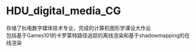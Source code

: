 # HDU_digital_media_CG  
存储了杭电数字媒体技术专业，完成的计算机图形学课设大作业  
包括基于Games101的卡罗蒙特路径追踪的离线渲染和基于shadowmapping的在线渲染
